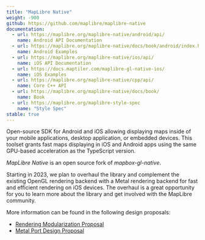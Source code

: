 ```yaml
---
title: "MapLibre Native"
weight: -900
github: https://github.com/maplibre/maplibre-native
documentation:
  - url: https://maplibre.org/maplibre-native/android/api/
    name: Android API Documentation
  - url: https://maplibre.org/maplibre-native/docs/book/android/index.html
    name: Android Examples
  - url: https://maplibre.org/maplibre-native/ios/api/
    name: iOS API Documentation
  - url: https://docs.maptiler.com/maplibre-gl-native-ios/
    name: iOS Examples
  - url: https://maplibre.org/maplibre-native/cpp/api/
    name: Core C++ API
  - url: https://maplibre.org/maplibre-native/docs/book/
    name: Book
  - url: https://maplibre.org/maplibre-style-spec
    name: "Style Spec"
stable: true
---
```


Open-source SDK for Android and iOS allowing displaying maps inside of your
mobile applications, desktop application, or embedded devices.
This toolset grants fast maps displaying in iOS and Android apps using the
same GPU-based acceleration as the TypeScript version.

_MapLibre Native_ is an open source fork of _mapbox-gl-native_.

Starting in 2023, we plan to overhaul the library and complement the existing OpenGL rendering backend with a Metal rendering backend for fast and efficient rendering on iOS devices. The overhaul is a great opportunity for you to learn more about the library and get involved with the MapLibre community.

More information can be found in the following design proposals:

- [Rendering Modularization Proposal](https://github.com/maplibre/maplibre-native/pull/547/)
- [Metal Port Design Proposal](https://github.com/maplibre/maplibre-native/pull/580/)
